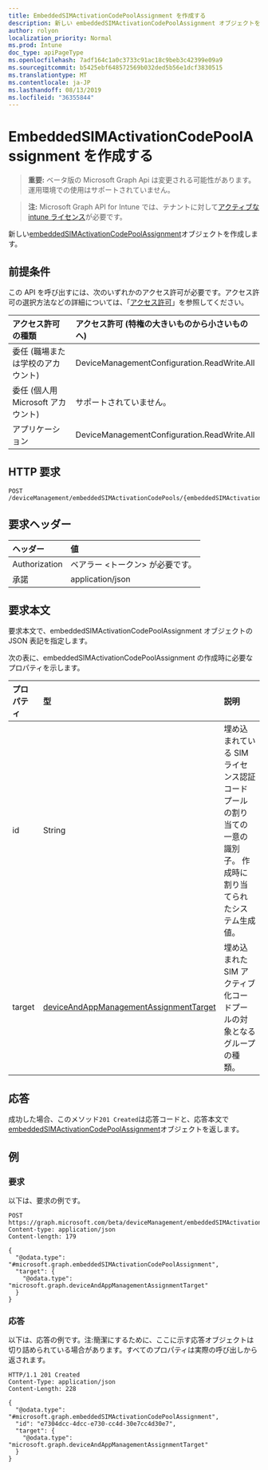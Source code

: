 ```yaml
---
title: EmbeddedSIMActivationCodePoolAssignment を作成する
description: 新しい embeddedSIMActivationCodePoolAssignment オブジェクトを作成します。
author: rolyon
localization_priority: Normal
ms.prod: Intune
doc_type: apiPageType
ms.openlocfilehash: 7adf164c1a0c3733c91ac18c9beb3c42399e09a9
ms.sourcegitcommit: b5425ebf648572569b032ded5b56e1dcf3830515
ms.translationtype: MT
ms.contentlocale: ja-JP
ms.lasthandoff: 08/13/2019
ms.locfileid: "36355844"
---
```

# <a name="create-embeddedsimactivationcodepoolassignment"></a>EmbeddedSIMActivationCodePoolAssignment を作成する

> **重要:** ベータ版の Microsoft Graph Api は変更される可能性があります。運用環境での使用はサポートされていません。

> **注:** Microsoft Graph API for Intune では、テナントに対して[アクティブな intune ライセンス](https://go.microsoft.com/fwlink/?linkid=839381)が必要です。

新しい[embeddedSIMActivationCodePoolAssignment](../resources/intune-esim-embeddedsimactivationcodepoolassignment.md)オブジェクトを作成します。

## <a name="prerequisites"></a>前提条件
この API を呼び出すには、次のいずれかのアクセス許可が必要です。アクセス許可の選択方法などの詳細については、「[アクセス許可](/graph/permissions-reference)」を参照してください。

|アクセス許可の種類|アクセス許可 (特権の大きいものから小さいものへ)|
|:---|:---|
|委任 (職場または学校のアカウント)|DeviceManagementConfiguration.ReadWrite.All|
|委任 (個人用 Microsoft アカウント)|サポートされていません。|
|アプリケーション|DeviceManagementConfiguration.ReadWrite.All|

## <a name="http-request"></a>HTTP 要求
<!-- {
  "blockType": "ignored"
}
-->
``` http
POST /deviceManagement/embeddedSIMActivationCodePools/{embeddedSIMActivationCodePoolId}/assignments
```

## <a name="request-headers"></a>要求ヘッダー
|ヘッダー|値|
|:---|:---|
|Authorization|ベアラー &lt;トークン&gt; が必要です。|
|承諾|application/json|

## <a name="request-body"></a>要求本文
要求本文で、embeddedSIMActivationCodePoolAssignment オブジェクトの JSON 表記を指定します。

次の表に、embeddedSIMActivationCodePoolAssignment の作成時に必要なプロパティを示します。

|プロパティ|型|説明|
|:---|:---|:---|
|id|String|埋め込まれている SIM ライセンス認証コードプールの割り当ての一意の識別子。 作成時に割り当てられたシステム生成値。|
|target|[deviceAndAppManagementAssignmentTarget](../resources/intune-shared-deviceandappmanagementassignmenttarget.md)|埋め込まれた SIM アクティブ化コードプールの対象となるグループの種類。|



## <a name="response"></a>応答
成功した場合、このメソッド`201 Created`は応答コードと、応答本文で[embeddedSIMActivationCodePoolAssignment](../resources/intune-esim-embeddedsimactivationcodepoolassignment.md)オブジェクトを返します。

## <a name="example"></a>例

### <a name="request"></a>要求
以下は、要求の例です。
``` http
POST https://graph.microsoft.com/beta/deviceManagement/embeddedSIMActivationCodePools/{embeddedSIMActivationCodePoolId}/assignments
Content-type: application/json
Content-length: 179

{
  "@odata.type": "#microsoft.graph.embeddedSIMActivationCodePoolAssignment",
  "target": {
    "@odata.type": "microsoft.graph.deviceAndAppManagementAssignmentTarget"
  }
}
```

### <a name="response"></a>応答
以下は、応答の例です。注:簡潔にするために、ここに示す応答オブジェクトは切り詰められている場合があります。すべてのプロパティは実際の呼び出しから返されます。
``` http
HTTP/1.1 201 Created
Content-Type: application/json
Content-Length: 228

{
  "@odata.type": "#microsoft.graph.embeddedSIMActivationCodePoolAssignment",
  "id": "e7304dcc-4dcc-e730-cc4d-30e7cc4d30e7",
  "target": {
    "@odata.type": "microsoft.graph.deviceAndAppManagementAssignmentTarget"
  }
}
```






